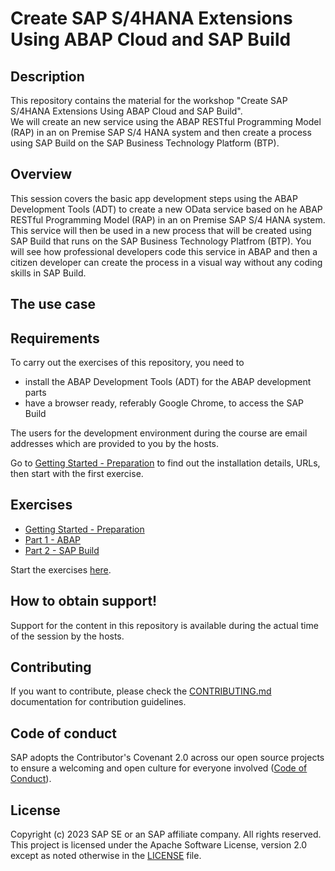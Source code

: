 # Create SAP S/4HANA Extensions Using ABAP Cloud and SAP Build

## Description

This repository contains the material for the workshop "Create SAP S/4HANA Extensions Using ABAP Cloud and SAP Build".  
We will create an new service using the ABAP RESTful Programming Model (RAP) in an on Premise SAP S/4 HANA system and then create a process using SAP Build on the SAP Business Technology Platform (BTP). 

## Overview

This session covers the basic app development steps using the ABAP Development Tools (ADT) to create a new OData service based on he ABAP RESTful Programming Model (RAP) in an on Premise SAP S/4 HANA system. This service will then be used in a new process that will be created using SAP Build that runs on the SAP Business Technology Platfrom (BTP). You will see how professional developers code this service in ABAP and then a citizen developer can create the process in a visual way without any coding skills in SAP Build.  

## The use case



## Requirements

To carry out the exercises of this repository, you need to
- install the ABAP Development Tools (ADT) for the ABAP development parts
- have a browser ready, referably Google Chrome, to access the SAP Build

The users for the development environment during the course are email addresses which are provided to you by the hosts.

Go to [Getting Started - Preparation](exercises/ex0/README.md) to find out the installation details, URLs, then start with the first exercise.

## Exercises

- [Getting Started - Preparation](exercises/ex0/README.md)
- [Part 1 - ABAP ](exercises/rap/exercises/rap/README.md)
- [Part 2 - SAP Build ](exercises/build/spa-academy-salesorder.md)

Start the exercises [here](exercises/rap/exercises/ex1/README.md).
 
## How to obtain support!

Support for the content in this repository is available during the actual time of the session by the hosts. 

## Contributing
If you want to contribute, please check the [CONTRIBUTING.md](CONTRIBUTING.md) documentation for contribution guidelines.

## Code of conduct

SAP adopts the Contributor's Covenant 2.0 across our open source projects to ensure a welcoming and open culture for everyone involved ([Code of Conduct](CODE_OF_CONDUCT.md)).

## License
Copyright (c) 2023 SAP SE or an SAP affiliate company. All rights reserved. This project is licensed under the Apache Software License, version 2.0 except as noted otherwise in the [LICENSE](LICENSES/Apache-2.0.txt) file.

